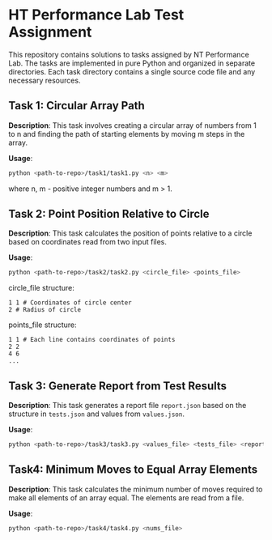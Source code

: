 # HT Performance Lab Test Assignment

This repository contains solutions to tasks assigned by NT Performance Lab. The tasks are implemented in pure Python and organized in separate directories. Each task directory contains a single source code file and any necessary resources.

## Task 1: Circular Array Path

**Description**: This task involves creating a circular array of numbers from 1 to n and finding the path of starting elements by moving m steps in the array.

**Usage**:

```sh
python <path-to-repo>/task1/task1.py <n> <m>
```

where n, m - positive integer numbers and m > 1.

## Task 2: Point Position Relative to Circle

**Description**: This task calculates the position of points relative to a circle based on coordinates read from two input files.

**Usage**:

```sh
python <path-to-repo>/task2/task2.py <circle_file> <points_file>
```

circle_file structure:

```
1 1 # Coordinates of circle center
2 # Radius of circle
```

points_file structure:

```
1 1 # Each line contains coordinates of points
2 2
4 6
...
```

## Task 3: Generate Report from Test Results

**Description**: This task generates a report file `report.json` based on the structure in `tests.json` and values from `values.json`.

**Usage**:

```sh
python <path-to-repo>/task3/task3.py <values_file> <tests_file> <report_file>
```

## Task4: Minimum Moves to Equal Array Elements

**Description**: This task calculates the minimum number of moves required to make all elements of an array equal. The elements are read from a file.

**Usage**:

```sh
python <path-to-repo>/task4/task4.py <nums_file>
```
